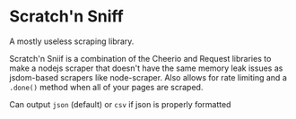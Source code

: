 # Scratch'n Sniff

A mostly useless scraping library.

Scratch'n Sniif is a combination of the Cheerio and Request libraries to make a nodejs scraper that doesn't have the same memory leak issues as jsdom-based scrapers like node-scraper. Also allows for rate limiting and a `.done()` method when all of your pages are scraped.

Can output `json` (default) or `csv` if json is properly formatted